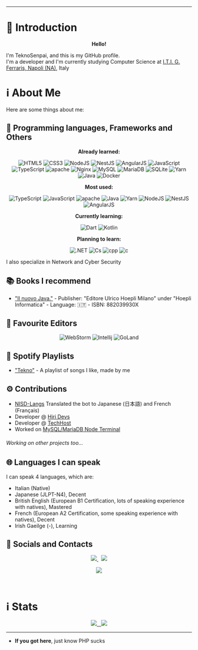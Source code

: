 ***

<h1>🎤 Introduction</h1>
<p>
<p align="center">
    <strong>Hello!</strong>
</p>
I'm TeknoSenpai, and this is my GitHub profile. 
<br> I'm a developer and I'm currently studying Computer Science at <a href="https://itiferraris.edu.it">I.T.I. G. Ferraris, Napoli (NA)</a>, Italy </p>
<h1>ℹ️ About Me</h1>
<p>Here are some things about me:</p>
<h2>🔧 Programming languages, Frameworks and Others</h2>
<p align="center">
    <strong>Already learned:</strong>
</p>
<p align="center">
    <img alt="HTML5" src="https://img.shields.io/badge/html5-000000.svg?&style=for-the-badge&logo=html5&logoColor=white" />
    <img alt="CSS3" src="https://img.shields.io/badge/css3-000000.svg?&style=for-the-badge&logo=css3&logoColor=white" />
    <img alt="NodeJS" src="https://img.shields.io/badge/node.js-000000.svg?&style=for-the-badge&logo=node.js&logoColor=white" />
    <img alt="NestJS" src="https://img.shields.io/badge/nest.js-000000.svg?&style=for-the-badge&logo=nestjs&logoColor=white" />
    <img alt="AngularJS" src="https://img.shields.io/badge/Angular 2-000000.svg?&style=for-the-badge&logo=angularjs&logoColor=white" />
    <img alt="JavaScript" src="https://img.shields.io/badge/javascript-000000.svg?&style=for-the-badge&logo=javascript&logoColor=%23F7DF1E" />
    <img alt="TypeScript" src="https://img.shields.io/badge/typescript-000000.svg?&style=for-the-badge&logo=typescript&logoColor=%448cab" />
    <img alt="apache" src="https://img.shields.io/badge/apache-000000.svg?&style=for-the-badge&logo=apache&logoColor=white" />
    <img alt="Nginx" src="https://img.shields.io/badge/nginx-000000.svg?&style=for-the-badge&logo=nginx&logoColor=white" />
    <img alt="MySQL" src="https://img.shields.io/badge/mysql-000000.svg?&style=for-the-badge&logo=mysql&logoColor=white" />
    <img alt="MariaDB" src="https://img.shields.io/badge/MariaDB-000000?style=for-the-badge&logo=mariadb&logoColor=white" />
    <img alt="SQLite" src="https://img.shields.io/badge/sqlite-000000.svg?style=for-the-badge&logo=sqlite&logoColor=white" />
    <img alt="Yarn" src="https://img.shields.io/badge/yarn-000000.svg?style=for-the-badge&logo=yarn&logoColor=white" />
    <img alt="Java" src="https://img.shields.io/badge/java-000000.svg?&style=for-the-badge&logo=javajre&logoColor=white" />
    <img alt="Docker" src="https://img.shields.io/badge/docker-000000.svg?style=for-the-badge&logo=docker&logoColor=white" />
</p>
<p align="center">
    <strong>Most used:</strong>
</p>
<p align="center">
    <img alt="TypeScript" src="https://img.shields.io/badge/typescript-000000.svg?&style=for-the-badge&logo=typescript&logoColor=%448cab" />
    <img alt="JavaScript" src="https://img.shields.io/badge/javascript-000000.svg?&style=for-the-badge&logo=javascript&logoColor=%23F7DF1E" />
    <img alt="apache" src="https://img.shields.io/badge/apache-000000.svg?&style=for-the-badge&logo=apache&logoColor=white" />
    <img alt="Java" src="https://img.shields.io/badge/java-000000.svg?&style=for-the-badge&logo=javajre&logoColor=white" />
    <img alt="Yarn" src="https://img.shields.io/badge/yarn-000000.svg?style=for-the-badge&logo=yarn&logoColor=white" />
    <img alt="NodeJS" src="https://img.shields.io/badge/node.js-000000.svg?&style=for-the-badge&logo=node.js&logoColor=white" />
    <img alt="NestJS" src="https://img.shields.io/badge/nest.js-000000.svg?&style=for-the-badge&logo=nestjs&logoColor=white" />
    <img alt="AngularJS" src="https://img.shields.io/badge/Angular 2-000000.svg?&style=for-the-badge&logo=angularjs&logoColor=white" />
</p>
<p align="center">
    <strong>Currently learning:</strong> 
</p>
<p align="center">
    <img alt="Dart" src="https://img.shields.io/badge/dart-000000.svg?&style=for-the-badge&logo=dart&logoColor=white" />
    <img alt="Kotlin" src="https://img.shields.io/badge/kotlin-000000.svg?&style=for-the-badge&logo=kotlin&logoColor=white" />
</p>
<p align="center">
    <strong>Planning to learn:</strong>
</p>
<p align="center">
    <img alt=".NET" src="https://img.shields.io/badge/.NET-000000?style=for-the-badge&logo=.net&logoColor=white" />
    <img alt="Cs" src="https://img.shields.io/badge/c%23-000000.svg?style=for-the-badge&logo=c-sharp&logoColor=white" />
    <img alt="cpp" src="https://img.shields.io/badge/c++-000000?style=for-the-badge&logo=cplusplus&logoColor=white" />
    <img alt="c" src="https://img.shields.io/badge/c-000000?style=for-the-badge&logo=c&logoColor=white" />
</p>
<p>I also specialize in Network and Cyber Security</p>
<h2>📚 Books I recommend</h2>
<p>
<ul>
    <li>
        <a href="https://www.amazon.it/gp/product/882039930X">"Il nuovo Java."</a> - Publisher: "Editore Ulrico Hoepli Milano" under "Hoepli Informatica" - Language: 🇮🇹 - ISBN: 882039930X
    </li>
</ul>
<h2>📝 Favourite Editors</h2>
<p align="center">
    <img alt="WebStorm" src="https://img.shields.io/badge/webstorm-000000.svg?style=for-the-badge&logo=webstorm&logoColor=white" />
    <img alt="Intellij" src="https://img.shields.io/badge/intelliJidea-000000.svg?style=for-the-badge&logo=intellij-idea&logoColor=white" />
    <img alt="GoLand" src="https://img.shields.io/badge/goland-000000.svg?style=for-the-badge&logo=goland&logoColor=white" />
</p>
<h2>🎵 Spotify Playlists</h2>
<ul>
    <li>
        <a href="https://open.spotify.com/playlist/2wK9y8SGH63YY1EtIbmmUA">"Tekno"</a> - A playlist of songs I like, made by me
    </li>
</ul>
<h2>⚙️ Contributions</h2>
<ul>
    <li>
        <a href="https://github.com/Polliog/NISD-Langs" target="_blank">NISD-Langs</a> Translated the bot to Japanese (日本語) and French (Français)
    </li>
    <li> Developer @ <a href="https://hiri.dev" target="_blank">Hiri Devs</a>
    </li>
    <li> Developer @ <a href="https://techhost.live" target="_blank">TechHost</a>
    </li>
    <li> Worked on <a href="https://github.com/TeknoSenpai/MySQL-MariaDB-Node-Terminal">MySQL/MariaDB Node Terminal</a>
    </li>
</ul>
<h6>Working on other projects too...</h6>
<h2>🌐 Languages I can speak</h2>
<p> I can speak 4 languages, which are:
<ul>
    <li> Italian (Native) </li>
    <li> Japanese (JLPT-N4), Decent </li>
    <li> British English (European B1 Certification, lots of speaking experience with natives), Mastered </li>
    <li> French (European A2 Certification, some speaking experience with natives), Decent </li>
    <li> Irish Gaeilge (-), Learning </li>
</ul>
<h2>📱 Socials and Contacts</h2>
<p align="center">
    <a href="https://instagram.com/teknosenpai" target="_blank">
    <img src="https://img.shields.io/badge/@teknosenpai-Instagram-000000.svg?style=for-the-badge&logoColor=white">
    </a>
    &nbsp;
    <a href="mailto:tekno@hiri.dev" target="_blank">
    <img src="https://img.shields.io/badge/tekno@hiri.dev-eMail-000000.svg?style=for-the-badge">
    </a>
</p>
<p align="center">
    <img src="https://lanyard.cnrad.dev/api/836663939609657385">
</p>
<!---
<h1>💻 Hiri Devs</h1>
<p align="center">
    <img align="center" src="http://hiri.dev/logo/hiri-banner.png">
    <h2><strong>Hiri Devs</strong></h2>
    ...things
</p>
-->
<br>
<h1>ℹ️ Stats</h1>
<p align="center">
    <a href="https://github.com/anuraghazra/github-readme-stats">
    <img src="https://github-readme-stats.vercel.app/api?username=teknosenpai&show_icons=true&theme=tokyonight&count_private=true" />
    &nbsp;
    </a>
    <a href="https://github.com/anuraghazra/github-readme-stats">
    <img src="https://github-readme-stats.vercel.app/api/top-langs/?username=teknosenpai&theme=tokyonight&count_private=true" />
    </a>
</p>

***

- **If you got here**, just know PHP sucks 

